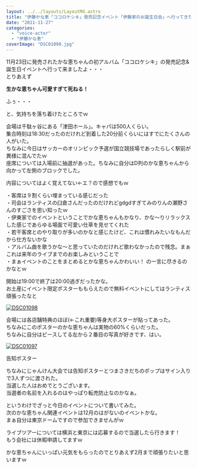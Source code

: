 ```yaml
---
layout: ../../layouts/LayoutMd.astro
title: "伊藤かな恵「ココロケシキ」発売記念イベント「伊藤家のお誕生日会」へ行ってきた！"
date: "2011-11-27"
categories: 
  - "voice-actor"
  - "伊藤かな恵"
coverImage: "DSC01098.jpg"
---
```


11月23日に発売されたかな恵ちゃんの初アルバム「ココロケシキ」の発売記念&誕生日イベントへ行って来ましたよ・・・  
とりあえず

**生かな恵ちゃん可愛すぎて死ねる！** 

ふぅ・・・

と、気持ちを落ち着けたところでｗ

会場は千駄ヶ谷にある「津田ホール」。キャパは500人くらい。  
集合時刻は18:30だったのだけれど到着した20分前くらいにはすでにたくさんの人がいた。  
ちなみに今日はサッカーのオリンピック予選が国立競技場であったらしく駅前が異様に混んでたｗ  
座席については入場前に抽選があった。ちなみに自分はD列のかな恵ちゃんから向かって左側のブロックでした。

内容についてはよく覚えてない←エ？ので感想でもｗ

・客席は９割くらい埋まっている感じだった  
・司会はランティスの臼倉さんだったのだけれどgdgdすぎてみのりんの瀬野さんのすごさを思い知ったｗ  
・伊東家でのイベントということでかな恵ちゃんもかなり、かな～りリラックスした感じであらゆる場面で可愛い仕草を見せてくれた  
・若干客席とのやり取りが多いのかなと感じたけど、これは慣れみたいなもんだから仕方ないかな   
・アルバム曲を歌うかな～と思っていたのだけれど歌わなかったので残念。まぁこれは来年のライブまでのお楽しみということで  
・まぁイベントのことをまとめるとかな恵ちゃんかわいい！ の一言に尽きるのかなとｗ

開始は19:00で終了は20:00過ぎだったかな。  
お土産にイベント限定ポスターももらえたので無料イベントにしてはランティス頑張ったなと

[![](images/DSC01098.jpg "DSC01098")](//mizuka123.net/wp-content/uploads/2011/11/DSC01098.jpg)

会場には各店舗特典のほぼ(←これ重要)等身大ポスターが貼ってあった。  
ちなみにこのポスターのかな恵ちゃんは実物の60%くらいだった。  
ちなみに自分はピースしてる左から２番目の写真が好きです、はい。

[![](images/DSC01097.jpg "DSC01097")](//mizuka123.net/wp-content/uploads/2011/11/DSC01097.jpg)

告知ポスター

ちなみにじゃんけん大会では告知ポスターとつまさきだちのポップはサイン入りで3人ずつに渡された。  
当選した人はおめでとうございます。  
当選者の名前を入れるのはやっぱり転売防止なのかなぁ。

というわけでざっと今日のイベントについて書いてみた。  
次のかな恵ちゃん関連イベントは12月のはがないのイベントかな。  
まぁ自分は東京ドームですので参加できませんがｗ

ライブツアーについては横浜と東京には応募するので当選したら行きます！  
もう会社には休暇申請してますｗ

かな恵ちゃんにいっぱい元気をもらったのでとりあえず2月まで頑張りたいと思いますｗ

